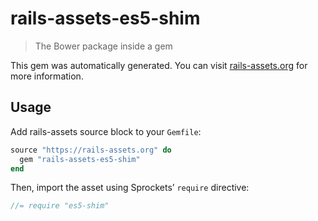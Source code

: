 # rails-assets-es5-shim

> The Bower package inside a gem

This gem was automatically generated. You can visit [rails-assets.org](https://rails-assets.org) for more information.

## Usage

Add rails-assets source block to your `Gemfile`:

```ruby
source "https://rails-assets.org" do
  gem "rails-assets-es5-shim"
end

```

Then, import the asset using Sprockets’ `require` directive:

```js
//= require "es5-shim"
```
